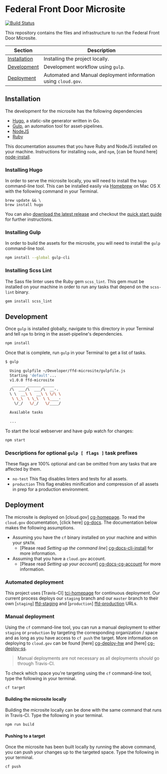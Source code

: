 # Federal Front Door Microsite

[![Build Status](https://travis-ci.org/18F/ffd-microsite.svg?branch=master)](https://travis-ci.org/18F/ffd-microsite)

This repository contains the files and infrastructure to run the Federal Front
Door Microsite.

 Section | Description
 ------- | -----------
 [Installation](#installation) | Installing the project locally.
 [Development](#development)   | Development workflow using `gulp`.
 [Deployment](#deployment)     | Automated and Manual deployment information using `cloud.gov`.

## Installation

The development for the microsite has the following dependencies

- [Hugo](http://gohugo.io "Hugo Homepage"), a static-site generator written in Go.
- [Gulp](http://gulpjs.com "GulpJS Homepage"), an automation tool for asset-pipelines.
- [NodeJS](https://nodejs.org/ "NodeJS Homepage")
- [Ruby](https://www.ruby-lang.org/ "Ruby Homepage")

This documentation assumes that you have Ruby and NodeJS installed on your
machine.  Instructions for installing `node`, and `npm`, [can be found here] [node-install].

[node-install]: https://nodejs.org/en/download/ "NodeJS Downloads"

### Installing Hugo

In order to serve the microsite locally, you will need to install the `hugo`
command-line tool. This can be installed easily via [Homebrew][homebrew-install]
on Mac OS X with the following command in your Terminal.

[homebrew-install]: http://brew.sh "Homebrew Installation"

```shell
brew update && \
brew install hugo
```

You can also [download the latest release][hugo-release] and checkout the
[quick start guide][hugo-quick-guide] for further instructions.

[hugo-release]: https://github.com/spf13/hugo/releases "Download Latest Hugo Release"
[hugo-quick-guide]: http://gohugo.io/overview/quickstart/ "Hugo Quickstart Guide"

### Installing Gulp

In order to build the assets for the microsite, you will need to install the
`gulp` command-line tool.

```sh
npm install --global gulp-cli
```

### Installing Scss Lint

The Sass file linter uses the Ruby gem `scss_lint`. This gem must be installed
on your machine in order to run any tasks that depend on the `scss-lint` binary.

```sh
gem install scss_lint
```

## Development

Once `gulp` is installed globally, navigate to this directory in your Terminal
and tell `npm` to bring in the asset-pipeline's dependencies.

```sh
npm install
```

Once that is complete, run `gulp` in your Terminal to get a list of tasks.

```sh
$ gulp

  Using gulpfile ~/Developer/ffd-microsite/gulpfile.js
  Starting 'default'...
  v1.0.0 ffd-microsite
   ______ ______ _____
  /\  ___/\  ___/\  __-.
  \ \  __\ \  __\ \ \/\ \
   \ \_\  \ \_\  \ \____-
    \/_/   \/_/   \/____/

  Available tasks

  ...
```

To start the local webserver and have gulp watch for changes:

```sh
npm start
```

### Descriptions for optional `gulp [ flags ]` task prefixes

These flags are 100% optional and can be omitted from any tasks that are
affected by them.

- `no-test` This flag disables linters and tests for all assets.
- `production` This flag enables minification and compression of all assets in
  prep for a production environment.

## Deployment

The microsite is deployed on [cloud.gov] [cg-homepage]. To read the `cloud.gov`
documentation, [click here] [cg-docs]. The documentation below makes the
following assumptions.

- Assuming you have the `cf` binary installed on your machine and within your
  `$PATH`.
    - [Please read _Setting up the command line_] [cg-docs-cli-install] for more
      information.
- Assuming that you have a `cloud.gov` account.
    - [Please read _Setting up your account_] [cg-docs-cg-account] for more
      information.

[cg-homepage]: https://cloud.gov "Cloud.gov: Homepage"
[cg-docs]: https://docs.cloud.gov "Cloud.gov: Documentation"
[cg-docs-cli-install]: https://docs.cloud.gov/getting-started/setup/ "Cloud.gov: Setting up the command line"
[cg-docs-cg-account]: https://docs.cloud.gov/getting-started/accounts/ "Cloud.gov: Setting up your account"

### Automated deployment

This project uses [Travis-CI] [tci-homepage] for continuous deployment. Our
current process deploys our `staging` branch and our `master` branch to their
own [`staging`] [ffd-staging] and [`production`] [ffd-production] URLs.

[tci-homepage]: https://travis-ci.org "Travis-CI: Homepage"
[ffd-staging]: https://ffd-microsite-staging.apps.cloud.gov "Federal Front Door: Staging"
[ffd-production]: https://labs.usa.gov "Federal Front Door: Production"

### Manual deployment

Using the `cf` command-line tool, you can run a manual deployment to either
`staging` or `production` by targeting the corresponding organization / space
and as long as you have access to `cf push` the target. More information on
deploying to `cloud.gov` can be found [here] [cg-deploy-hw] and [here] [cg-deploy-ss].

[cg-deploy-hw]: https://docs.cloud.gov/getting-started/your-first-deploy/ "Cloud.gov: Your First Deploy"
[cg-deploy-ss]: https://docs.cloud.gov/apps/static/ "Cloud.gov: Deploying Static Sites"

> Manual deployments are not necessary as all deployments _should_ go through
Travis-CI.

To check which space you're targeting using the `cf` command-line tool, type the
following in your terminal.

```sh
cf target
```

#### Building the microsite locally

Building the microsite locally can be done with the same command that runs in
Travis-CI. Type the following in your terminal.

```sh
npm run build
```

#### Pushing to a target

Once the microsite has been built locally by running the above command, you can
push your changes up to the targeted space. Type the following in your terminal.

```sh
cf push
```
